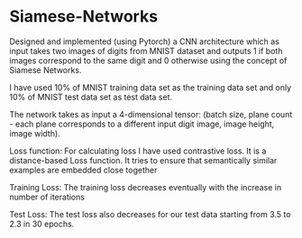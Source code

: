 # Siamese-Networks

Designed and implemented (using Pytorch) a CNN architecture which as input takes two images of digits from MNIST dataset and outputs 1 if both images correspond to the same digit and 0 otherwise using the concept of Siamese Networks.

I have used 10% of MNIST training data set as the training data set and only 10% of MNIST test data set as test
data set.

The network takes as input a 4-dimensional tensor: (batch size, plane count - each plane corresponds to a different input digit image, image height, image width). 

Loss function:
For calculating loss I have used contrastive loss. It is a distance-based Loss function. It tries to ensure that
semantically similar examples are embedded close together

Training Loss:
The training loss decreases eventually with the increase in number of iterations

Test Loss:
The test loss also decreases for our test data starting from 3.5 to 2.3 in 30 epochs.
